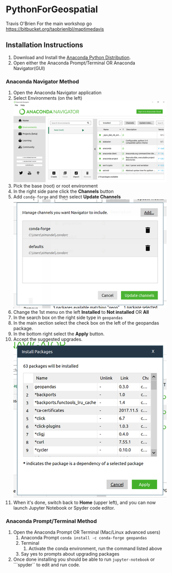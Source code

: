 # PythonForGeospatial

Travis O'Brien
For the main workshop go https://bitbucket.org/taobrienlbl/maptimedavis

## Installation Instructions

1. Download and Install the [Anaconda Python Distribution](https://www.anaconda.com/).
1. Open either the Anaconda Prompt/Terminal OR Anaconda Navigator(GUI)

### Anaconda Navigator Method
1. Open the Anaconda Navigator application
1. Select Environments (on the left) ![Select Environments (on the left)](snip1.PNG)
1. Pick the base (root) or root environment
1. In the right side pane click the **Channels** button
1. Add ```conda-forge``` and then select **Update Channels** ![Channles](snip3.PNG)
1. Change the 1st menu on the left **Installed** to **Not installed** OR **All**
1. In the search box on the right side type in ```geopandas```
1. In the main section select the check box on the left of the geopandas package.
1. In the bottom right select the **Apply** button.
1. Accept the suggested upgrades. ![Install](snip4.PNG)
1. When it's done, switch back to **Home** (upper left), and you can now launch Jupyter Notebook or Spyder code editor.

### Anaconda Prompt/Terminal Method
1. Open the Anaconda Prompt OR Terminal (Mac/Linux advanced users)
    1. Anaconda Prompt
    ```conda install -c conda-forge geopandas```
    1. Terminal
        1. Activate the conda environment, run the command listed above
    1. Say yes to prompts about upgrading packages
1. Once done installing you should be able to run ```jupyter-notebook``` or ```spyder`` to edit and run code.

